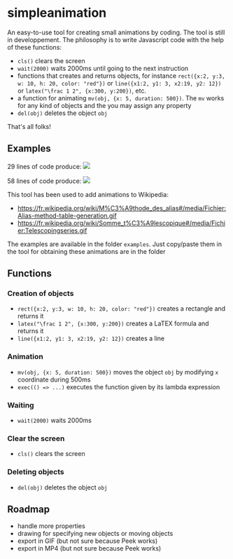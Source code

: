 # simpleanimation

An easy-to-use tool for creating small animations by coding. The tool is still in developpement. The philosophy is to write Javascript code with the help of these functions:
- `cls()` clears the screen
- `wait(2000)` waits 2000ms until going to the next instruction
- functions that creates and returns objects, for instance `rect({x:2, y:3, w: 10, h: 20, color: "red"})` or `line({x1:2, y1: 3, x2:19, y2: 12})` or `latex("\frac 1 2", {x:300, y:200})`, etc.
- a function for animating `mv(obj, {x: 5, duration: 500})`. The `mv` works for any kind of objects and the you may assign any property
- `del(obj)` deletes the object `obj`

That's all folks!

## Examples

29 lines of code produce:
<img src="https://upload.wikimedia.org/wikipedia/commons/2/21/Telescopingseries.gif"></img>

58 lines of code produce:
<img src="https://upload.wikimedia.org/wikipedia/commons/d/d7/Alias-method-table-generation.gif"></img>

This tool has been used to add animations to Wikipedia:

- https://fr.wikipedia.org/wiki/M%C3%A9thode_des_alias#/media/Fichier:Alias-method-table-generation.gif
- https://fr.wikipedia.org/wiki/Somme_t%C3%A9lescopique#/media/Fichier:Telescopingseries.gif

The examples are available in the folder  `examples`. Just copy/paste them in the tool for obtaining these animations are in the folder


## Functions 

### Creation of objects

- `rect({x:2, y:3, w: 10, h: 20, color: "red"})` creates a rectangle and returns it
- `latex("\frac 1 2", {x:300, y:200})` creates a LaTEX formula and returns it
- `line({x1:2, y1: 3, x2:19, y2: 12})` creates a line

### Animation

- `mv(obj, {x: 5, duration: 500})` moves the object `obj` by modifying `x` coordinate during 500ms
- `exec(() => ...)` executes the function given by its lambda expression

### Waiting
- `wait(2000)` waits 2000ms

### Clear the screen

- `cls()` clears the screen

### Deleting objects
- `del(obj)` deletes the object `obj`


## Roadmap
- handle more properties
- drawing for specifying new objects or moving objects
- export in GIF (but not sure because Peek works)
- export in MP4 (but not sure because Peek works)
